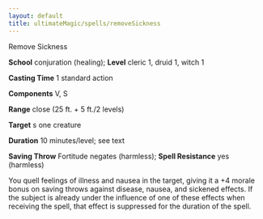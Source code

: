 ```yaml
---
layout: default
title: ultimateMagic/spells/removeSickness
---
```

Remove Sickness

**School** conjuration (healing); **Level** cleric 1, druid 1, witch 1

**Casting Time** 1 standard action

**Components** V, S

**Range** close (25 ft. + 5 ft./2 levels)

**Target** s one creature

**Duration** 10 minutes/level; see text

**Saving Throw** Fortitude negates (harmless); **Spell Resistance** yes (harmless)

You quell feelings of illness and nausea in the target, giving it a +4 morale bonus on saving throws against disease, nausea, and sickened effects. If the subject is already under the influence of one of these effects when receiving the spell, that effect is suppressed for the duration of the spell.

